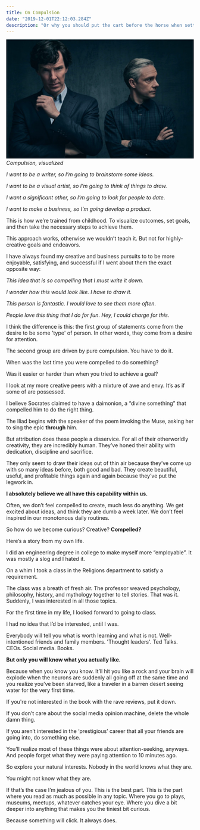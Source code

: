 ```yaml
---
title: On Compulsion
date: "2019-12-01T22:12:03.284Z"
description: "Or why you should put the cart before the horse when setting goals."
---
```


![Sherlock Holmes and Watson](./sherlock.png)
*Compulsion, visualized*

*I want to be a writer, so I’m going to brainstorm some ideas.*

*I want to be a visual artist, so I’m going to think of things to draw.*

*I want a significant other, so I’m going to look for people to date.*

*I want to make a business, so I’m going develop a product.*

This is how we’re trained from childhood. To visualize outcomes, set goals, and then take the necessary steps to achieve them.

This approach works, otherwise we wouldn’t teach it. But not for highly-creative goals and endeavors.

I have always found my creative and business pursuits to to be more enjoyable, satisfying, and successful if I went about them the exact opposite way:

*This idea that is so compelling that I must write it down.*

*I wonder how this would look like. I have to draw it.*

*This person is fantastic. I would love to see them more often.*

*People love this thing that I do for fun. Hey, I could charge for this.*

I think the difference is this: the first group of statements come from the desire to be some 'type' of person. In other words, they come from a desire for attention. 

The second group are driven by pure compulsion. You have to do it.

When was the last time you were compelled to do something? 

Was it easier or harder than when you tried to achieve a goal?

I look at my more creative peers with a mixture of awe and envy. It’s as if some of are possessed.

I believe Socrates claimed to have a daimonion, a “divine something” that compelled him to do the right thing. 

The Iliad begins with the speaker of the poem invoking the Muse, asking her to sing the epic **through** him.

But attribution does these people a disservice. For all of their otherworldly creativity, they are incredibly human. They’ve honed their ability with dedication, discipline and sacrifice. 

They only seem to draw their ideas out of thin air because they’ve come up with so many ideas before, both good and bad. They create beautiful, useful, and profitable things again and again because they’ve put the legwork in.

**I absolutely believe we all have this capability within us.**

Often, we don’t feel compelled to create, much less do anything. We get excited about ideas, and think they are dumb a week later. We don’t feel inspired in our monotonous daily routines.

So how do we become curious? Creative? **Compelled?**

Here’s a story from my own life.

I did an engineering degree in college to make myself more “employable”. It was mostly a slog and I hated it.

On a whim I took a class in the Religions department to satisfy a requirement.

The class was a breath of fresh air. The professor weaved psychology, philosophy, history, and mythology together to tell stories. That was it. Suddenly, I was interested in all those topics.

For the first time in my life, I looked forward to going to class.

I had no idea that I’d be interested, until I was.

Everybody will tell you what is worth learning and what is not. Well-intentioned friends and family members. 'Thought leaders'. Ted Talks. CEOs. Social media. Books.

**But only you will know what you actually like.**

Because when you know you know. It’ll hit you like a rock and your brain will explode when the neurons are suddenly all going off at the same time and you realize you’ve been starved, like a traveler in a barren desert seeing water for the very first time.

If you're not interested in the book with the rave reviews, put it down.

If you don’t care about the social media opinion machine, delete the whole damn thing.

If you aren’t interested in the ‘prestigious’ career that all your friends are going into, do something else.

You’ll realize most of these things were about attention-seeking, anyways. And people forget what they were paying attention to 10 minutes ago.

So explore your natural interests. Nobody in the world knows what they are.

You might not know what they are. 

If that’s the case I’m jealous of you. This is the best part. This is the part where you read as much as possible in any topic. Where you go to plays, museums, meetups, whatever catches your eye. Where you dive a bit deeper into anything that makes you the tiniest bit curious.

Because something will click. It always does.
